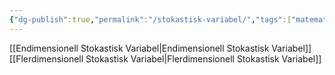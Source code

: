 ```yaml
---
{"dg-publish":true,"permalink":"/stokastisk-variabel/","tags":["matematiskstatistik"]}
---
```



[[Endimensionell Stokastisk Variabel\|Endimensionell Stokastisk Variabel]]
[[Flerdimensionell Stokastisk Variabel\|Flerdimensionell Stokastisk Variabel]]
